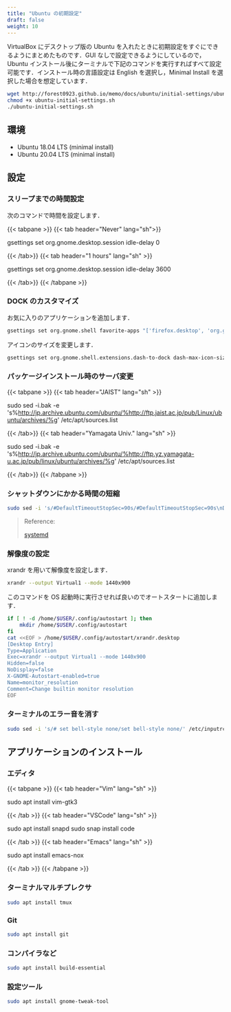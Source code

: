 ```yaml
---
title: "Ubuntu の初期設定"
draft: false
weight: 10
---
```

VirtualBox にデスクトップ版の Ubuntu を入れたときに初期設定をすぐにできるようにまとめたものです．GUI なしで設定できるようにしているので，Ubuntu インストール後にターミナルで下記のコマンドを実行すればすべて設定可能です．インストール時の言語設定は English を選択し，Minimal Install を選択した場合を想定しています．

```sh
wget http://forest0923.github.io/memo/docs/ubuntu/initial-settings/ubuntu-initial-settings.sh
chmod +x ubuntu-initial-settings.sh
./ubuntu-initial-settings.sh
```

## 環境

- Ubuntu 18.04 LTS (minimal install)
- Ubuntu 20.04 LTS (minimal install)

## 設定

### **スリープまでの時間設定**

次のコマンドで時間を設定します．

{{< tabpane >}}
{{< tab header="Never" lang="sh">}}

gsettings set org.gnome.desktop.session idle-delay 0

{{< /tab>}}
{{< tab header="1 hours" lang="sh" >}}

gsettings set org.gnome.desktop.session idle-delay 3600

{{< /tab>}}
{{< /tabpane >}}

### **DOCK のカスタマイズ**

お気に入りのアプリケーションを追加します．

```sh
gsettings set org.gnome.shell favorite-apps "['firefox.desktop', 'org.gnome.Terminal.desktop', 'org.gnome.Nautilus.desktop']"
```

アイコンのサイズを変更します．

```sh
gsettings set org.gnome.shell.extensions.dash-to-dock dash-max-icon-size 36
```

### **パッケージインストール時のサーバ変更**

{{< tabpane >}}
{{< tab header="JAIST" lang="sh" >}}

sudo sed -i.bak -e 's%http://jp.archive.ubuntu.com/ubuntu/%http://ftp.jaist.ac.jp/pub/Linux/ubuntu/archives/%g' /etc/apt/sources.list

{{< /tab>}}
{{< tab header="Yamagata Univ." lang="sh" >}}

sudo sed -i.bak -e 's%http://jp.archive.ubuntu.com/ubuntu/%http://ftp.yz.yamagata-u.ac.jp/pub/linux/ubuntu/archives/%g' /etc/apt/sources.list

{{< /tab>}}
{{< /tabpane >}}

### **シャットダウンにかかる時間の短縮**

```sh
sudo sed -i 's/#DefaultTimeoutStopSec=90s/#DefaultTimeoutStopSec=90s\nDefaultTimeoutStopSec=10s/' /etc/systemd/system.conf
```

> Reference:
>
> [systemd](https://www.freedesktop.org/software/systemd/man/systemd.service.html)

### **解像度の設定**

xrandr を用いて解像度を設定します．

```sh
xrandr --output Virtual1 --mode 1440x900
```

このコマンドを OS 起動時に実行させれば良いのでオートスタートに追加します．

```sh
if [ ! -d /home/$USER/.config/autostart ]; then
    mkdir /home/$USER/.config/autostart
fi
cat <<EOF > /home/$USER/.config/autostart/xrandr.desktop
[Desktop Entry]
Type=Application
Exec=xrandr --output Virtual1 --mode 1440x900
Hidden=false
NoDisplay=false
X-GNOME-Autostart-enabled=true
Name=monitor_resolution
Comment=Change builtin monitor resolution
EOF
```

### **ターミナルのエラー音を消す**

```sh
sudo sed -i 's/# set bell-style none/set bell-style none/' /etc/inputrc
```

## アプリケーションのインストール

### **エディタ**

{{< tabpane >}}
{{< tab header="Vim" lang="sh" >}}

sudo apt install vim-gtk3

{{< /tab >}}
{{< tab header="VSCode" lang="sh" >}}

sudo apt install snapd
sudo snap install code

{{< /tab >}}
{{< tab header="Emacs" lang="sh" >}}

sudo apt install emacs-nox

{{< /tab >}}
{{< /tabpane >}}

### **ターミナルマルチプレクサ**

```sh
sudo apt install tmux
```

### **Git**

```sh
sudo apt install git
```

### **コンパイラなど**

```sh
sudo apt install build-essential
```

### **設定ツール**

```sh
sudo apt install gnome-tweak-tool
```
